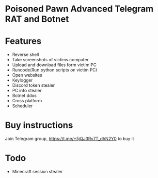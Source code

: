 # Poisoned Pawn Advanced Telegram RAT and Botnet

# Features
- Reverse shell
- Take screenshots of victims computer
- Upload and download files form victim PC
- Runcode(Run python scripts on victim PC)
- Open websites
- Keylogger
- Discord token stealer
- PC info stealer
- Botnet ddos
- Cross platform
- Scheduler

# Buy instructions
Join Telegram group, https://t.me/+5jQJ3Rv7T_dhN2Y0 to buy it

# Todo

- Minecraft session stealer
